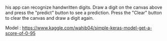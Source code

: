 his app can recognize handwritten digits. 
Draw a digit on the canvas above and press the "predict" button to see a prediction.
Press the "Clear" button to clear the canvas and draw a digit again. 

Model :
https://www.kaggle.com/wahib04/simple-keras-model-get-a-score-of-0-95
